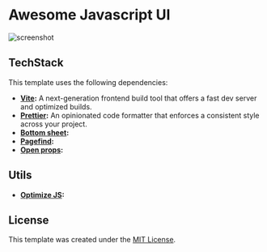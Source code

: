 


# Awesome Javascript UI

![screenshot](/public/thumbnail.avif)

## TechStack

This template uses the following dependencies:

- **[Vite](https://vitejs.dev/):** A next-generation frontend build tool that offers a fast dev server and optimized builds.
- **[Prettier](https://prettier.io/):** An opinionated code formatter that enforces a consistent style across your project.
- **[Bottom sheet](https://www.plainsheet.org/apis/vanilla-js):**
- **[Pagefind](https://pagefind.app/):**
- **[Open props](https://open-props.style):**

## Utils

- **[Optimize JS](https://medium.com/insiderengineering/javascript-performance-optimization-with-vite-rollupjs-587d2cbf1979):**

## License

This template was created under the [MIT License](LICENSE.md).
